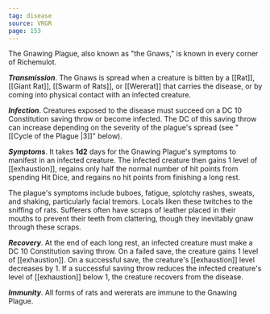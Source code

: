 ```yaml
---
tag: disease
source: VRGR
page: 153
---
```


The Gnawing Plague, also known as "the Gnaws," is known in every corner of Richemulot.

**_Transmission_**. The Gnaws is spread when a creature is bitten by a [[Rat]], [[Giant Rat]], [[Swarm of Rats]], or [[Wererat]] that carries the disease, or by coming into physical contact with an infected creature.

**_Infection_**. Creatures exposed to the disease must succeed on a DC 10 Constitution saving throw or become infected. The DC of this saving throw can increase depending on the severity of the plague's spread (see "[[Cycle of the Plague \|3]]" below).

**_Symptoms_**. It takes **1d2** days for the Gnawing Plague's symptoms to manifest in an infected creature. The infected creature then gains 1 level of [[exhaustion]], regains only half the normal number of hit points from spending Hit Dice, and regains no hit points from finishing a long rest.

The plague's symptoms include buboes, fatigue, splotchy rashes, sweats, and shaking, particularly facial tremors. Locals liken these twitches to the sniffing of rats. Sufferers often have scraps of leather placed in their mouths to prevent their teeth from clattering, though they inevitably gnaw through these scraps.

**_Recovery_**. At the end of each long rest, an infected creature must make a DC 10 Constitution saving throw. On a failed save, the creature gains 1 level of [[exhaustion]]. On a successful save, the creature's [[exhaustion]] level decreases by 1. If a successful saving throw reduces the infected creature's level of [[exhaustion]] below 1, the creature recovers from the disease.

**_Immunity_**. All forms of rats and wererats are immune to the Gnawing Plague.




